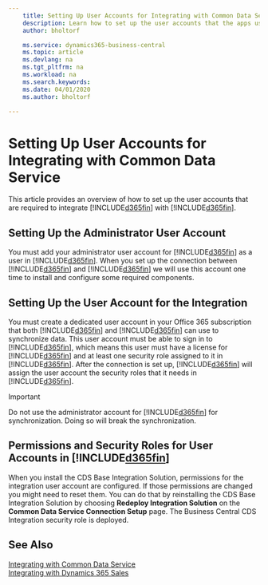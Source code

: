 ```yaml
---
    title: Setting Up User Accounts for Integrating with Common Data Service | Microsoft Docs
    description: Learn how to set up the user accounts that the apps use to exchange data, and that people use to access and synchronize data in the apps.
    author: bholtorf

    ms.service: dynamics365-business-central
    ms.topic: article
    ms.devlang: na
    ms.tgt_pltfrm: na
    ms.workload: na
    ms.search.keywords:
    ms.date: 04/01/2020
    ms.author: bholtorf

---
```

# Setting Up User Accounts for Integrating with Common Data Service
This article provides an overview of how to set up the user accounts that are required to integrate [!INCLUDE[d365fin](includes/cds_long_md.md)] with [!INCLUDE[d365fin](includes/d365fin_md.md)].  

## Setting Up the Administrator User Account
You must add your administrator user account for [!INCLUDE[d365fin](includes/d365fin_md.md)] as a user in [!INCLUDE[d365fin](includes/cds_long_md.md)]. When you set up the connection between [!INCLUDE[d365fin](includes/d365fin_md.md)] and [!INCLUDE[d365fin](includes/cds_long_md.md)] we will use this account one time to install and configure some required components. <!--Verify this-->

## Setting Up the User Account for the Integration
You must create a dedicated user account in your Office 365 subscription that both [!INCLUDE[d365fin](includes/d365fin_md.md)] and [!INCLUDE[d365fin](includes/cds_long_md.md)] can use to synchronize data. This user account must be able to sign in to [!INCLUDE[d365fin](includes/cds_long_md.md)], which means this user must have a license for [!INCLUDE[d365fin](includes/cds_long_md.md)] and at least one security role assigned to it in [!INCLUDE[d365fin](includes/cds_long_md.md)]. <!--not sure that this applies as described [here](/dynamics365/customer-engagement/admin/create-users-assign-online-security-roles#create-a-user-account). For more information about how to create users in [!INCLUDE[d365fin](includes/cds_long_md.md)], see [Manage security, users, and teams](https://go.microsoft.com/fwlink/?LinkID=616518). --> After the connection is set up, [!INCLUDE[d365fin](includes/d365fin_md.md)] will assign the user account the security roles that it needs in [!INCLUDE[d365fin](includes/d365fin_md.md)].

<!--![Assisted setup guide showing place to enter synchronization user credentials](media/sync-user-setup.png "Visualization assisted setup wizard page showing place to enter synchronization user credentials")-->

> [!IMPORTANT]  
> Do not use the administrator account for [!INCLUDE[d365fin](includes/cds_long_md.md)] for synchronization. Doing so will break the synchronization.

## Permissions and Security Roles for User Accounts in [!INCLUDE[d365fin](includes/cds_long_md.md)]
When you install the CDS Base Integration Solution, permissions for the integration user account are configured. If those permissions are changed you might need to reset them. You can do that by reinstalling the CDS Base Integration Solution by choosing **Redeploy Integration Solution** on the **Common Data Service Connection Setup** page. The Business Central CDS Integration security role is deployed.


<!--
The following tables list the minimum permissions for the user accounts in [!INCLUDE[d365fin](includes/cds_long_md.md)].

### Minimum Permissions for the Administrator
The following table displays the minimum permissions on each tab for each security role that is required for the administrator user.

##### Customization
|Security Role|Access Level|Dynamics NAV 2018 and Earlier|Business Central <br> October 2018|Business Central <br> April 2019|
|----|----|-----|----|----|
|Model Driven App|Global|||Read|
|Plugin Assembly|Global|Read|Read|Read|
|Plugin Type|Global|Read|Read|Read|
|Relationship|Global|||Read|
|SDK Message|Global|Read|Read|Read|
|SDK Message Proessing Step|Global|Read|Read|Read|
|SDK Message Proessing Step Image|Global|Read|Read|Read|
|System From|Global|||Write|

##### Custom Entities
|Security Role|Access Level|Dynamics NAV 2018 and Earlier|Business Central <br> October 2018|Business Central <br> April 2020|
|----|----|-----|----|----|
|Business Central Account Statistics|Global|Read|Read|Read|
|Business Central Connection|Global|Create, Read, Write, Delete|Create, Read, Write, Delete|Create, Read, Write, Delete|
|Post Configuration|Global|||Write|

#### Integration User
The following table displays the minimum permissions on each tab for each security role that is required for the integration user.

##### Core Records
|Security Role|Access Level|Dynamics NAV 2018 and Earlier|Business Central <br> October 2018|Business Central <br> April 2019|
|----|----|-----|----|----|
|Account|Global|Create, Read, Write, Append, Append To, Assign|Create, Read, Write, Append, Append To, Assign|Create, Read, Write, Append, Append To, Assign|
|Action Card|Global||Read|Read|
|Connection|Global|Read|Read|Read|
|Contact|Global|Create, Read, Write, Append, Append To|Create, Read, Write, Append, Append To|Create, Read, Write, Append, Append To|
|Note|Global|||Create, Read, Write, Delete Append, Assign|
|Opportunity|Global||Create, Read, Write, Append, Append To|Create, Read, Write, Append, Append To|
|Post|Global|||Create, Read, Append To|
|User Entity UI|User|Create, Read, Write|Create, Read, Write|Create, Read, Write|

##### Sales
|Security Role|Access Level|Dynamics NAV 2018 and Earlier|Business Central <br> October 2018|Business Central <br> April 2019|
|----|----|-----|----|----|
|Invoice|Global|Create, Read, Write, Append, Append To|Create, Read, Write, Append, Append To|Create, Read, Write, Append, Append To|
|Order|Global|Read, Write, Append To|Read, Write, Append To|Read, Write, Append, Append To, Assign|
|Product|Global|Create, Read, Write, Append, Append To|Create, Read, Write, Append, Append To|Create, Read, Write, Append, Append To|
|Property|Global|Read|Read|Read|
|Property Association|Global|Read|Read|Read|
|Property Option Set Item|Global|Read|Read|Read|
|Quote|Global|Read|Read|Read|

##### Service
|Security Role|Access Level|Dynamics NAV 2018 and Earlier|Business Central <br> October 2018|Business Central <br> April 2019|
|----|----|-----|----|----|
|Case|Global|Read|Read|Read|

##### Business Management
|Security Role|Access Level|Dynamics NAV 2018 and Earlier|Business Central <br> October 2018|Business Central <br> April 2019|
|----|----|-----|----|----|
|Currency|Global|Create, Read, Write|Create, Read, Write|Create, Read, Write|
|Organization|Global|Read, Write|Read, Write|Read, Write|
|Security Role|Global|||Read|
|User|Global|Create, Read, Write, Append, Append To|Create, Read, Write, Append, Append To|Create, Read, Write, Append, Append To|
|User Settings|Global|Create, Read, Write, Delete, Append To|Create, Read, Write, Delete, Append To|Create, Read, Write, Delete, Append To|
|Act on Behalf of Another User|Global|Yes|Yes|Yes|

##### Customization
|Security Role|Access Level|Dynamics NAV 2018 and Earlier|Business Central <br> October 2018|Business Central <br> April 2019|
|----|----|-----|----|----|
|Field|Global||Read|Read|
|Plug-in Assembly|Global|Read|Read|Read|
|Plug-in Type|Global|Read|Read|Read|
|SDK Message|Global|Read|Read|Read|
|SDK Message Processing Step|Global|Read|Read|Read|
|Web Resource|Global|Read|Read|Read|

##### Custom Entities
|Security Role|Access Level|Dynamics NAV 2018 and Earlier|Business Central <br> October 2018|Business Central <br> April 2019|
|----|----|-----|----|----|
|Dynamics 365 Business Central Account Statistics|Global|Create, Read, Write, Append To|Create, Read, Write, Append To|Create, Read, Write, Append To|
|Dynamics 365 Business Central Connection|Global|Read|Read|Read|

### Product Availability User
You can allow sales people to view inventory levels for the items they sell by granting them the permissions described in the following table.

##### Custom Entities
|Security Role|Access Level|Dynamics NAV 2018 and Earlier|Business Central <br> October 2018|Business Central <br> April 2019|
|----|----|-----|----|----|
|Dynamics 365 Business Central Account Statistics|Global|Create, Read, Write, Append To|Create, Read, Write, Append To|Create, Read, Write, Append To|
|Dynamics 365 Business Central Connection|Global|Read|Read|Read|

-->

## See Also  
[Integrating with Common Data Service](admin-common-data-service.md)  
[Integrating with Dynamics 365 Sales](admin-prepare-dynamics-365-for-sales-for-integration.md)  
